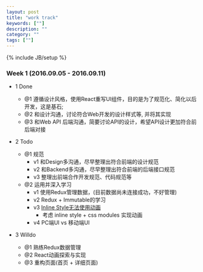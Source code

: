 ```yaml
---
layout: post
title: "work track"
keywords: [""]
description: ""
category: ""
tags: [""]
---
```

{% include JB/setup %}

### Week 1 (2016.09.05 - 2016.09.11)
* 1 Done
    * @1 遵循设计风格，使用React重写UI组件，目的是为了规范化、简化以后开发，这是基石;
    * @2 和设计沟通，讨论符合Web开发的设计样式等, 并将其实现
    * @3 和Web API 后端沟通，简要讨论API的设计，希望API设计更加符合前后端对接

* 2 Todo
    * @1 规范
        * v1 和Design多沟通，尽早整理出符合前端的设计规范
        * v2 和Backend多沟通，尽早整理出符合前端的后端接口规范
        * v3 整理出前端合作开发规范、代码规范等
    * @2 运用并深入学习
        * v1 使用Redux管理数据，(目前数据尚未连接成功，不好管理)
        * v2 Redux + Immutable的学习
        * v3 [Inline Style无法使用动画](https://css-tricks.com/animate-to-an-inline-style/)
            * 考虑 inline style + css modules 实现动画
        * v4 PC端UI vs 移动端UI

* 3 Willdo
  * @1 熟练Redux数据管理 
  * @2 React动画探索与实现
  * @3 重构页面(首页 + 详细页面)
